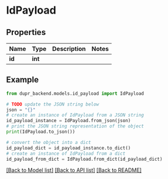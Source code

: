 # IdPayload


## Properties

Name | Type | Description | Notes
------------ | ------------- | ------------- | -------------
**id** | **int** |  | 

## Example

```python
from dupr_backend.models.id_payload import IdPayload

# TODO update the JSON string below
json = "{}"
# create an instance of IdPayload from a JSON string
id_payload_instance = IdPayload.from_json(json)
# print the JSON string representation of the object
print(IdPayload.to_json())

# convert the object into a dict
id_payload_dict = id_payload_instance.to_dict()
# create an instance of IdPayload from a dict
id_payload_from_dict = IdPayload.from_dict(id_payload_dict)
```
[[Back to Model list]](../README.md#documentation-for-models) [[Back to API list]](../README.md#documentation-for-api-endpoints) [[Back to README]](../README.md)


